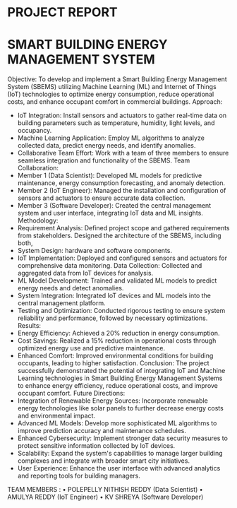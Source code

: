 # PROJECT REPORT
# SMART BUILDING ENERGY MANAGEMENT SYSTEM

Objective:
To develop and implement a Smart Building Energy Management System (SBEMS) utilizing Machine Learning (ML) and Internet of Things (IoT) technologies to optimize energy consumption, reduce operational costs, and enhance occupant comfort in commercial buildings.
Approach:
-	 IoT Integration: Install sensors and actuators to gather real-time data on building parameters such as temperature, humidity, light levels, and occupancy.
-	Machine Learning Application: Employ ML algorithms to analyze collected data, predict energy needs, and identify anomalies.
-	Collaborative Team Effort: Work with a team of three members to ensure seamless integration and functionality of the SBEMS.
Team Collaboration:
-	Member 1 (Data Scientist): Developed ML models for predictive maintenance, energy consumption forecasting, and anomaly detection.
-	Member 2 (IoT Engineer): Managed the installation and configuration of sensors and actuators to ensure accurate data collection.
-	Member 3 (Software Developer): Created the central management system and user interface, integrating IoT data and ML insights.
Methodology:
-	Requirement Analysis: Defined project scope and gathered requirements from stakeholders.
Designed the architecture of the SBEMS, including both,
-	System Design: hardware and software components. 
-	IoT Implementation: Deployed and configured sensors and actuators for comprehensive data monitoring.
Data Collection: Collected and aggregated data from IoT devices for analysis.
-	ML Model Development: Trained and validated ML models to predict energy needs and detect anomalies.
-	System Integration: Integrated IoT devices and ML models into the central management platform.
-	Testing and Optimization: Conducted rigorous testing to ensure system reliability and performance, followed by necessary optimizations.
Results:
-	Energy Efficiency: Achieved a 20% reduction in energy consumption.
-	Cost Savings: Realized a 15% reduction in operational costs through optimized energy use and predictive maintenance.
-	Enhanced Comfort: Improved environmental conditions for building occupants, leading to higher satisfaction.
Conclusion:
              The project successfully demonstrated the potential of integrating IoT and Machine Learning technologies in Smart Building Energy Management Systems to enhance energy efficiency, reduce operational costs, and improve occupant comfort.
Future Directions:
-	Integration of Renewable Energy Sources: Incorporate renewable energy technologies like solar panels to further decrease energy costs and environmental impact.
-	Advanced ML Models: Develop more sophisticated ML algorithms to improve prediction accuracy and maintenance schedules.
-	Enhanced Cybersecurity: Implement stronger data security measures to protect sensitive information collected by IoT devices.
-	Scalability: Expand the system's capabilities to manage larger building complexes and integrate with broader smart city initiatives.
-	User Experience: Enhance the user interface with advanced analytics and reporting tools for building managers.

TEAM MEMBERS : 
•	POLEPELLY NITHISH REDDY (Data Scientist)
•	AMULYA REDDY (IoT Engineer)
•	KV SHREYA (Software Developer)
